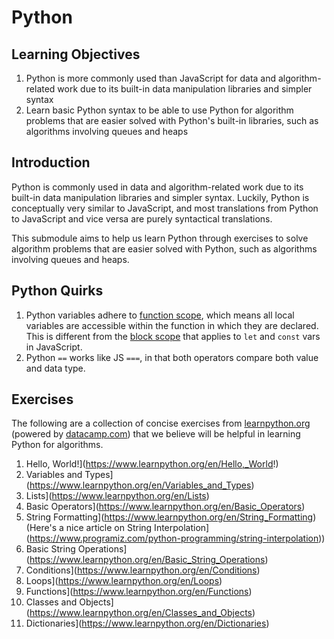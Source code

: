# Python

## Learning Objectives

1. Python is more commonly used than JavaScript for data and algorithm-related work due to its built-in data manipulation libraries and simpler syntax
2. Learn basic Python syntax to be able to use Python for algorithm problems that are easier solved with Python's built-in libraries, such as algorithms involving queues and heaps

## Introduction

Python is commonly used in data and algorithm-related work due to its built-in data manipulation libraries and simpler syntax. Luckily, Python is conceptually very similar to JavaScript, and most translations from Python to JavaScript and vice versa are purely syntactical translations.

This submodule aims to help us learn Python through exercises to solve algorithm problems that are easier solved with Python, such as algorithms involving queues and heaps.

## Python Quirks

1. Python variables adhere to [function scope](https://www.w3schools.com/python/python_scope.asp), which means all local variables are accessible within the function in which they are declared. This is different from the [block scope](https://dev.to/sandy8111112004/javascript-introduction-to-scope-function-scope-block-scope-d11) that applies to `let` and `const` vars in JavaScript.
2. Python `==` works like JS `===`, in that both operators compare both value and data type.

## Exercises

The following are a collection of concise exercises from [learnpython.org](https://learnpython.org) (powered by [datacamp.com](https://datacamp.com)) that we believe will be helpful in learning Python for algorithms.

1. Hello, World!](https://www.learnpython.org/en/Hello,_World!)
2. Variables and Types](https://www.learnpython.org/en/Variables_and_Types)
3. Lists](https://www.learnpython.org/en/Lists)
4. Basic Operators](https://www.learnpython.org/en/Basic_Operators)
5. String Formatting](https://www.learnpython.org/en/String_Formatting) (Here's a nice article on String Interpolation](https://www.programiz.com/python-programming/string-interpolation))
6. Basic String Operations](https://www.learnpython.org/en/Basic_String_Operations)
7. Conditions](https://www.learnpython.org/en/Conditions)
8. Loops](https://www.learnpython.org/en/Loops)
9. Functions](https://www.learnpython.org/en/Functions)
10. Classes and Objects](https://www.learnpython.org/en/Classes_and_Objects)
11. Dictionaries](https://www.learnpython.org/en/Dictionaries)